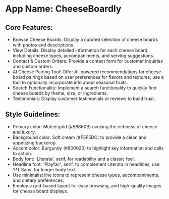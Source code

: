 # **App Name**: CheeseBoardly

## Core Features:

- Browse Cheese Boards: Display a curated selection of cheese boards with photos and descriptions.
- View Details: Display detailed information for each cheese board, including cheese types, accompaniments, and serving suggestions.
- Contact & Custom Orders: Provide a contact form for customer inquiries and custom orders.
- AI Cheese Pairing Tool: Offer AI-powered recommendations for cheese board pairings based on user preferences for flavors and textures; use a tool to optionally incorporate info about seasonal fruits.
- Search Functionality: Implement a search functionality to quickly find cheese boards by theme, size, or ingredients.
- Testimonials: Display customer testimonials or reviews to build trust.

## Style Guidelines:

- Primary color: Muted gold (#B8860B) evoking the richness of cheese and luxury.
- Background color: Soft cream (#F5F5DC) to provide a clean and appetizing backdrop.
- Accent color: Burgundy (#800020) to highlight key information and calls to action.
- Body font: 'Literata', serif, for readability and a classic feel.
- Headline font: 'Playfair', serif, to complement Literata in headlines; use 'PT Sans' for longer body text.
- Use minimalist line icons to represent cheese types, accompaniments, and dietary preferences.
- Employ a grid-based layout for easy browsing, and high-quality images for cheese board displays.